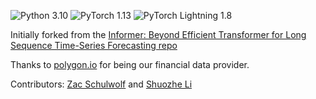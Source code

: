 ![Python 3.10](https://img.shields.io/badge/python-3.10-green.svg?style=plastic)
![PyTorch 1.13](https://img.shields.io/badge/pytorch-1.13-green.svg?style=plastic)
![PyTorch Lightning 1.8](https://img.shields.io/badge/pytorch%20lightning-1.8-green.svg?style=plastic)

Initially forked from the [Informer: Beyond Efficient Transformer for Long Sequence Time-Series Forecasting repo](https://github.com/zhouhaoyi/Informer2020)

Thanks to [polygon.io](http://polygon.io/) for being our financial data provider.

Contributors: [Zac Schulwolf](https://github.com/zacswolf) and [Shuozhe Li](https://github.com/ShuoZheLi) 
